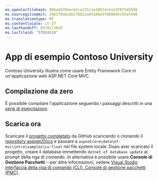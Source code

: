```yaml
---
ms.openlocfilehash: 898ad47bbecb2ce215c1e18bfdcba13f873d5508
ms.sourcegitcommit: 24b1f6decbb17bb22a45166e5fdb0845c65af498
ms.translationtype: MT
ms.contentlocale: it-IT
ms.lasthandoff: 03/01/2019
ms.locfileid: "57024518"
---
```

# <a name="contoso-university-sample-app"></a>App di esempio Contoso University

Contoso University illustra come usare Entity Framework Core in un'applicazione web ASP.NET Core MVC.

## <a name="build-it-from-scratch"></a>Compilazione da zero

È possibile compilare l'applicazione seguendo i passaggi descritti in una [serie di esercitazioni](https://docs.microsoft.com/aspnet/core/data/ef-mvc/intro).

## <a name="download-it"></a>Scarica ora

Scaricare il [progetto completato](https://github.com/aspnet/Docs/tree/master/aspnetcore/data/ef-mvc/intro/samples/cu-final) da GitHub scaricando o clonando il [repository aspnet/Docs](https://github.com/aspnet/Docs) e passare a `aspnetcore\data\ef-mvc\intro\samples\cu-final` nel file system locale.  Dopo aver scaricato il progetto, creare il database immettendo `dotnet ef database update` al prompt della riga di comando. In alternativa è possibile usare **Console di Gestione Pacchetti** --per altre informazioni, vedere [Visual Studio interfaccia della riga di comando (CLI). Console di gestione pacchetti (PMC)](https://docs.microsoft.com/aspnet/core/data/ef-mvc/migrations#command-line-interface-cli-vs-package-manager-console-pmc).
